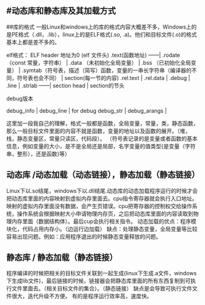 #动态库和静态库及其加载方式
--------------------
##库的格式
一般Linux和windows上的库的格式内容大概差不多，Windows上的是PE格式（.dll，.lib），linux上的是ELF格式(.so, .a)。他们和目标文件(.o)的格式基本上都是差不多的。

elf格式：
ELF header 地址为0 (elf 文件头)
.text(函数地址) ——|
.rodate（const 常量，字符串）      |
.data （未初始化全局变量）       |
.bss （已初始化全局变量）        |
.symtab（符号表，描述（简写）函数，变量的一串长字符串（编译器的不同，符号表也会不同）      |   section(每一节的内容)
.rel.text    |
.rel.data    |
.debug       |
.line        |
.strlab      ——|
section head | section的节头

debug版本
        
debug_info   |
debug_line   | for debug
debug_str    |
debug_arangs |


这里加一段我自己的理解，格式一般都是函数，全局变量，常量，类，静态函数，那么一般目标文件里面的内容不就是函数，变量的地址以及函数的展开。（堆，栈，静态变量区，常量只读区，代码段）。
（符号表记录的是变量或者函数的基本信息，例如变量的大小，是不是全局还是局部，名字变量的值类型{是变量（字符串，整形），还是函数}等）

动态库 /动态加载（动态链接），静态加载（静态链接）
----------------
Linux下以.so结尾，windows下以.dll结尾.动态库的动态加载程序运行的时候才会把动态库里面的内容映射到虚拟内存里面去。cpu指令寄存器就会执行入口地址。映射的虚拟内存里面没有数据，会产生页错误。cpu把寄存器的控制权交给操作系统，操作系统会根据映射大小申请物理内存页，之后把动态库里面的内容读取到物理内存里面（数据结构体）。最后cup会执行相关指令。
动态加载的优点：程序模块化，代码占用内存小。（边运行边加载）
缺点：处理静态变量，全局变量等比较容易出现问题。例如：应用程序退出的时候静态变量释放的问题。





静态库 / 静态加载（静态链接）
----------
程序编译的时候把相关的目标文件关联到一起生成(linux下生成.a文件，windows下生成lib文件)，最后链接的时候，链接器会把静态库里面的所有东西复制到可执行文件里面去。（相关目标文件的集合）。（静态链接）
缺点是会导致可执行文件文件很大，迭代升级不方便。
有的是程序运行效率高，速度快。